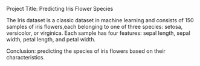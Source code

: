 Project Title: Predicting Iris Flower Species

The Iris dataset is a classic dataset in machine learning and consists of 150 
samples of iris flowers,each belonging to one of three species: setosa, versicolor,
or virginica. Each sample has four features: sepal length, sepal width, petal length,
and petal width.

Conclusion: predicting the species of iris flowers based on their characteristics.
